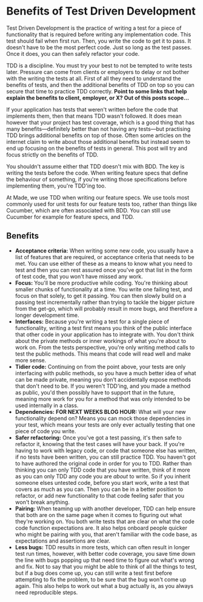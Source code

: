 # Benefits of Test Driven Development

Test Driven Development is the practice of writing a test for a piece of functionality that is required before writing any implementation code. This test should fail when first run. Then, you write the code to get it to pass. It doesn't have to be the most perfect code. Just so long as the test passes. Once it does, you can then safely refactor your code.

TDD is a discipline. You must try your best to not be tempted to write tests later. Pressure can come from clients or employers to delay or not bother with the writing the tests at all. First of all they need to understand the benefits of tests, and then the additional benefits of TDD on top so you can secure that time to practice TDD correctly. **Point to some links that help explain the benefits to client, employer, or X? Out of this posts scope...**

If your application has tests that weren't written before the code that implements them, then that means TDD wasn't followed. It does mean however that your project has test coverage, which is a good thing that has many benefits—definitely better than not having any tests—but practising TDD brings additional benefits on top of those. Often some articles on the internet claim to write about those additional benefits but instead seem to end up focusing on the benefits of tests in general. This post will try and focus strictly on the benefits of TDD.

You shouldn't assume either that TDD doesn't mix with BDD. The key is writing the tests before the code. When writing feature specs that define the behaviour of something, if you're writing those specifications before implementing them, you're TDD'ing too.

At Made, we use TDD when writing our feature specs. We use tools most commonly used for unit tests for our feature tests too, rather than things like Cucumber, which are often associated with BDD. You can still use Cucumber for example for feature specs, and TDD.

## Benefits

 * **Acceptance criteria:** When writing some new code, you usually have a list of features that are required, or acceptance criteria that needs to be met. You can use either of these as a means to know what you need to test and then you can rest assured once you've got that list in the form of test code, that you won't have missed any work.
 * **Focus:** You'll be more productive while coding. You're thinking about smaller chunks of functionality at a time. You write one failing test, and focus on that solely, to get it passing. You can then slowly build on a passing test incrementally rather than trying to tackle the bigger picture from the get-go, which will probably result in more bugs, and therefore a longer development time.
 * **Interfaces:** Because you're writing a test for a single piece of functionality, writing a test first means you think of the public interface that other code in your application has to integrate with. You don't think about the private methods or inner workings of what you're about to work on. From the tests perspective, you're only writing method calls to test the public methods. This means that code will read well and make more sense.
 * **Tidier code:** Continuing on from the point above, your tests are only interfacing with public methods, so you have a much better idea of what can be made private, meaning you don't accidentally expose methods that don't need to be. If you weren't TDD'ing, and you made a method as public, you'd then possibly have to support that in the future, meaning more work for you for a method that was only intended to be used internally in a class.
 * **Dependencies:** **FOR NEXT WEEKS BLOG HOUR:** What will your new functionality depend on? Means you can mock those dependencies in your test, which means your tests are only ever actually testing that one piece of code you write.
 * **Safer refactoring:** Once you've got a test passing, it's then safe to refactor it, knowing that the test cases will have your back. If you're having to work with legacy code, or code that someone else has written, if no tests have been written, you can still practice TDD. You haven't got to have authored the original code in order for you to TDD. Rather than thinking you can only TDD code that you have written, think of it more as you can only TDD any code you are _about_ to write. So if you inherit someone elses untested code, before you start work, write a test that covers as much as you can. Then you can be in a better position to refactor, or add new functionality to that code feeling safer that you won't break anything.
 * **Pairing:** When teaming up with another developer, TDD can help ensure that both are on the same page when it comes to figuring out what they're working on. You both write tests that are clear on what the code code function expectations are. It also helps onboard people quicker who might be pairing with you, that aren't familiar with the code base, as expectations and assertions are clear.
 * **Less bugs:** TDD results in more tests, which can often result in longer test run times, however, with better code coverage, you save time down the line with bugs popping up that need time to figure out what's wrong and fix. Not to say that you might be able to think of all the things to test, but if a bug does come up, you can still write a test first before attempting to fix the problem, to be sure that the bug won't come up again. This also helps to work out what a bug actually is, as you always need reproducible steps.
